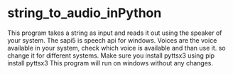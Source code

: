 # string_to_audio_inPython
This program takes a string as input and reads it out using the speaker of your system.
The sapi5 is speech api for windows.
Voices are the voice available in your system, check which voice is available and than use it.
so change it for different systems.
Make sure you install pyttsx3 using 
pip install pyttsx3
This program will run on windows without any changes.
